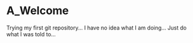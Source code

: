 # A_Welcome
Trying my first git repository...
I have no idea what I am doing...
Just do what I was told to...
